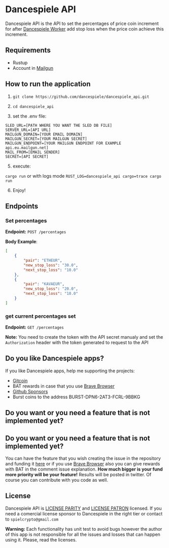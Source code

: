 # Dancespiele API

Dancespiele API is the API to set the percentages of price coin increment for after [Dancespiele Worker](https://github.com/dancespiele/dancaspiele_worker) add stop loss when the price coin achieve this increment.

## Requirements

* Rustup
* Account in [Mailgun](https://www.mailgun.com/)

## How to run the application

1. `git clone https://github.com/dancespiele/dancespiele_api.git`

2. `cd dancespiele_api`

3. set the .env file:

```
SLED_URL=[PATH WHERE YOU WANT THE SLED DB FILE]
SERVER_URL=[API URL]
MAILGUN_DOMAIN=[YOUR EMAIL DOMAIN]
MAILGUN_SECRET=[YOUR MAILGUN SECRET]
MAILGUN_ENDPOINT=[YOUR MAILGUN ENDPOINT FOR EXAMPLE api.eu.mailgun.net]
MAIL_FROM=[EMAIL SENDER]
SECRET=[API SECRET]
```

5. execute:

`cargo run` or with logs mode `RUST_LOG=dancespiele_api cargo=trace cargo run`

6. Enjoy!

## Endpoints

### Set percentages

**Endpoint:** `POST /percentages`

**Body Example**:

```json
[
    {
        "pair": "ETHEUR",
        "new_stop_loss": "30.0",
        "next_stop_loss": "10.0"
    },
    {
        "pair": "KAVAEUR",
        "new_stop_loss": "20.0",
        "next_stop_loss": "10.0"
    }
]
```

### get current percentages set

**Endpoint:** `GET /percentages`

**Note:** You need to create the token with the API secret manualy and set the `Authorization` header with the token generated to request to the API

## Do you like Dancespiele apps?
If you like Dancespiele apps, help me supporting the projects:
- [Gitcoin](https://gitcoin.co/grants/1539/dancespiele)
- BAT rewards in case that you use [Brave Browser](https://brave.com/)
- [Github Sponsors](https://github.com/sponsors/dancespiele)
- Burst coins to the address BURST-DPN6-2AT3-FCRL-9BBKG

## Do you want or you need a feature that is not implemented yet?

## Do you want or you need a feature that is not implemented yet?

You can have the feature that you wish creating the issue in the repository and funding it [here](https://issuehunt.io/r/dancespiele/dancespiele_api?tab=idle) or if you use [Brave Browser](https://brave.com/) also you can give rewards with BAT in the comment issue explanation.
**How much bigger is your fund more priority will be your feature!** Results will be posted in twitter.
Of course you can contribute with you code as well.

## License
Dancespiele API is [LICENSE PARITY](LICENSE-PARITY.md) and [LICENSE PATRON](LICENSE-PATRON.md) licensed. If you need a comercial license sponsor to Dancespiele in the right tier or contact to `spielcrypto@gmail.com`

**Warning:** Each functionality has unit test to avoid bugs however the author of this app is not responsible for all the issues and losses that can happen using it. Please, read the licenses.
